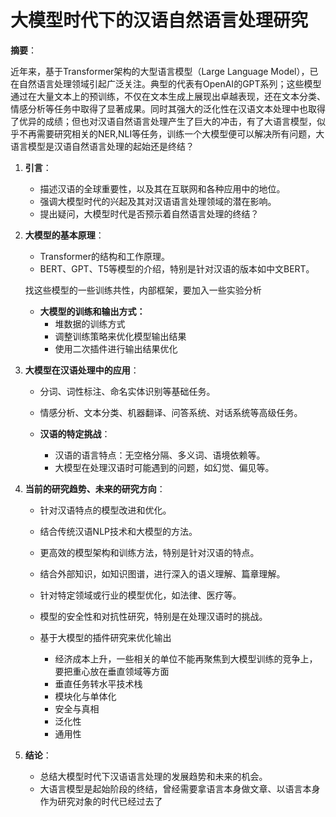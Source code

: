 # 大模型时代下的汉语自然语言处理研究

**摘要**：

近年来，基于Transformer架构的大型语言模型（Large Language Model），已在自然语言处理领域引起广泛关注。典型的代表有OpenAI的GPT系列；这些模型通过在大量文本上的预训练，不仅在文本生成上展现出卓越表现，还在文本分类、情感分析等任务中取得了显著成果。同时其强大的泛化性在汉语文本处理中也取得了优异的成绩；但也对汉语自然语言处理产生了巨大的冲击，有了大语言模型，似乎不再需要研究相关的NER,NLI等任务，训练一个大模型便可以解决所有问题，大语言模型是汉语自然语言处理的起始还是终结？

1. **引言**：

   - 描述汉语的全球重要性，以及其在互联网和各种应用中的地位。
   - 强调大模型时代的兴起及其对汉语语言处理领域的潜在影响。
   - 提出疑问，大模型时代是否预示着自然语言处理的终结？

2. **大模型的基本原理**：
   - Transformer的结构和工作原理。
   - BERT、GPT、T5等模型的介绍，特别是针对汉语的版本如中文BERT。

   找这些模型的一些训练共性，内部框架，要加入一些实验分析

   - **大模型的训练和输出方式：**
     - 堆数据的训练方式
     - 调整训练策略来优化模型输出结果
     - 使用二次插件进行输出结果优化

3. **大模型在汉语处理中的应用**：

   - 分词、词性标注、命名实体识别等基础任务。

   - 情感分析、文本分类、机器翻译、问答系统、对话系统等高级任务。

     

   - **汉语的特定挑战**：

     - 汉语的语言特点：无空格分隔、多义词、语境依赖等。
     - 大模型在处理汉语时可能遇到的问题，如幻觉、偏见等。

4. **当前的研究趋势、未来的研究方向**：

   - 针对汉语特点的模型改进和优化。
   - 结合传统汉语NLP技术和大模型的方法。

   - 更高效的模型架构和训练方法，特别是针对汉语的特点。
   - 结合外部知识，如知识图谱，进行深入的语义理解、篇章理解。
   - 针对特定领域或行业的模型优化，如法律、医疗等。
   - 模型的安全性和对抗性研究，特别是在处理汉语时的挑战。
   - 基于大模型的插件研究来优化输出
     - 经济成本上升，一些相关的单位不能再聚焦到大模型训练的竞争上，要把重心放在垂直领域等方面
     -   垂直任务转水平技术栈
     - 模块化与单体化
     - 安全与真相
     - 泛化性
     - 通用性

5. **结论**：

   - 总结大模型时代下汉语语言处理的发展趋势和未来的机会。
   - 大语言模型是起始阶段的终结，曾经需要拿语言本身做文章、以语言本身作为研究对象的时代已经过去了

   